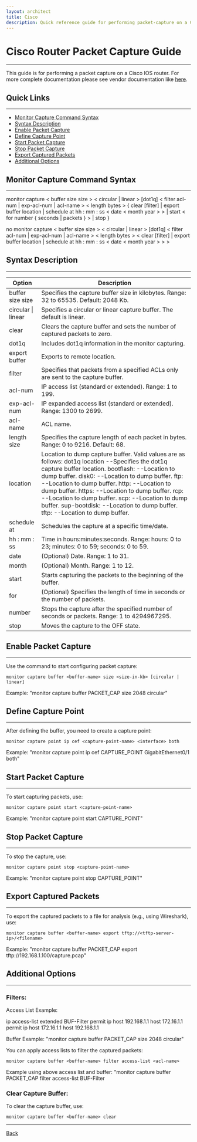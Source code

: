 ```yaml
---
layout: architect
title: Cisco
description: Quick reference guide for performing packet-capture on a Cisco IOS router.
---
```


# Cisco Router Packet Capture Guide

* * *

This guide is for performing a packet capture on a Cisco IOS router. For more complete documentation please see vendor documentation like [here](https://www.cisco.com/c/en/us/td/docs/ios-xml/ios/epc/command/epc-cr-book/epc-cr-m1.html).

## Quick Links
----------------------------------------------

- [Monitor Capture Command Syntax](#monitor-capture-command-syntax)
- [Syntax Description](#syntax-description)
- [Enable Packet Capture](#enable-packet-capture)
- [Define Capture Point](#define-capture-point)
- [Start Packet Capture](#start-packet-capture)
- [Stop Packet Capture](#stop-packet-capture)
- [Export Captured Packets](#export-captured-packets)
- [Additional Options](#additional-options)

## Monitor Capture Command Syntax
----------------------------------------------

monitor capture < buffer size size > < circular \| linear > [dot1q] < filter acl-num \| exp-acl-num \| acl-name > < length bytes > { clear [filter] \| export buffer location \| schedule at hh : mm : ss < date < month year > > \| start < for number { seconds \| packets } > \| stop }

no monitor capture < buffer size size > < circular \| linear > [dot1q] < filter acl-num \| exp-acl-num \| acl-name > < length bytes > < clear [filter] \| export buffer location \| schedule at hh : mm : ss < date < month year > > >

## Syntax Description
----------------------------------------------

| Option             | Description                                                                                                                                                                                                                                                                                                                                                                                                                                               |
|--------------------|-----------------------------------------------------------------------------------------------------------------------------------------------------------------------------------------------------------------------------------------------------------------------------------------------------------------------------------------------------------------------------------------------------------------------------------------------------------|
| buffer size size   | Specifies the capture buffer size in kilobytes. Range: 32 to 65535. Default: 2048 Kb.                                                                                                                                                                                                                                                                                                                                                                     |
| circular \| linear | Specifies a circular or linear capture buffer. The default is linear.                                                                                                                                                                                                                                                                                                                                                                                     |
| clear              | Clears the capture buffer and sets the number of captured packets to zero.                                                                                                                                                                                                                                                                                                                                                                                |
| dot1q              | Includes dot1q information in the monitor capturing.                                                                                                                                                                                                                                                                                                                                                                                                      |
| export buffer      | Exports to remote location.                                                                                                                                                                                                                                                                                                                                                                                                                               |
| filter             | Specifies that packets from a specified ACLs only are sent to the capture buffer.                                                                                                                                                                                                                                                                                                                                                                         |
| acl-num            | IP access list (standard or extended). Range: 1 to 199.                                                                                                                                                                                                                                                                                                                                                                                                   |
| exp-acl-num        | IP expanded access list (standard or extended). Range: 1300 to 2699.                                                                                                                                                                                                                                                                                                                                                                                      |
| acl-name           | ACL name.                                                                                                                                                                                                                                                                                                                                                                                                                                                 |
| length size        | Specifies the capture length of each packet in bytes. Range: 0 to 9216. Default: 68.                                                                                                                                                                                                                                                                                                                                                                      |
| location           | Location to dump capture buffer. Valid values are as follows: dot1q location --Specifies the dot1q capture buffer location.  bootflash: --Location to dump buffer.  disk0: --Location to dump buffer.  ftp: --Location to dump buffer.  http: --Location to dump buffer.  https: --Location to dump buffer.  rcp: --Location to dump buffer.  scp: --Location to dump buffer.  sup-bootdisk: --Location to dump buffer.  tftp: --Location to dump buffer. |
| schedule at        | Schedules the capture at a specific time/date.                                                                                                                                                                                                                                                                                                                                                                                                            |
| hh : mm : ss       | Time in hours:minutes:seconds. Range: hours: 0 to 23; minutes: 0 to 59; seconds: 0 to 59.                                                                                                                                                                                                                                                                                                                                                                 |
| date               | (Optional) Date. Range: 1 to 31.                                                                                                                                                                                                                                                                                                                                                                                                                          |
| month              | (Optional) Month. Range: 1 to 12.                                                                                                                                                                                                                                                                                                                                                                                                                         |
| start              | Starts capturing the packets to the beginning of the buffer.                                                                                                                                                                                                                                                                                                                                                                                              |
| for                | (Optional) Specifies the length of time in seconds or the number of packets.                                                                                                                                                                                                                                                                                                                                                                              |
| number             | Stops the capture after the specified number of seconds or packets. Range: 1 to 4294967295.                                                                                                                                                                                                                                                                                                                                                               |
| stop               | Moves the capture to the OFF state.                                                                                                                                                                                                                                                                                                                                                                                                                       |

## Enable Packet Capture
----------------------------------------------

Use the command to start configuring packet capture:

```
monitor capture buffer <buffer-name> size <size-in-kb> [circular | linear]
```

Example: "monitor capture buffer PACKET_CAP size 2048 circular"

## Define Capture Point
----------------------------------------------

After defining the buffer, you need to create a capture point:

```
monitor capture point ip cef <capture-point-name> <interface> both
```

Example: "monitor capture point ip cef CAPTURE_POINT GigabitEthernet0/1 both"

## Start Packet Capture
----------------------------------------------

To start capturing packets, use:

```
monitor capture point start <capture-point-name>
```

Example: "monitor capture point start CAPTURE_POINT"

## Stop Packet Capture
----------------------------------------------

To stop the capture, use:

```
monitor capture point stop <capture-point-name>
```

Example: "monitor capture point stop CAPTURE_POINT"

## Export Captured Packets
----------------------------------------------

To export the captured packets to a file for analysis (e.g., using Wireshark), use:

```
monitor capture buffer <buffer-name> export tftp://<tftp-server-ip>/<filename>
```

Example: "monitor capture buffer PACKET_CAP export tftp://192.168.1.100/capture.pcap"

## Additional Options
----------------------------------------------

### Filters: 

Access List Example: 

ip access-list extended BUF-Filter
permit ip host 192.168.1.1 host 172.16.1.1
permit ip host 172.16.1.1 host 192.168.1.1

Buffer Example: "monitor capture buffer PACKET_CAP size 2048 circular"

You can apply access lists to filter the captured packets:

```
monitor capture buffer <buffer-name> filter access-list <acl-name>
```

Example using above access list and buffer: "monitor capture buffer PACKET_CAP filter access-list BUF-Filter

### Clear Capture Buffer:

To clear the capture buffer, use:

```
monitor capture buffer <buffer-name> clear
```

* * *

[Back](/vendors/cisco.html)
